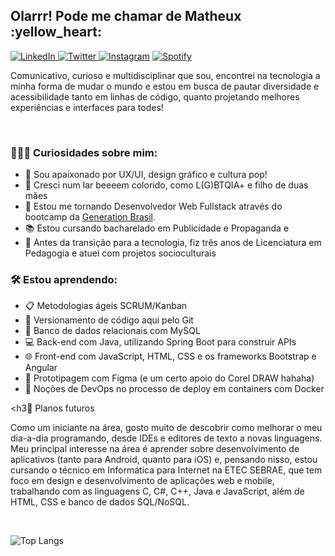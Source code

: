 <h2> Olarrr! Pode me chamar de Matheux :yellow_heart: </h2>

<a href="https://www.linkedin.com/in/matheuxmuller/" target="_blank"><img src="https://img.shields.io/badge/LinkedIn-%230077B5.svg?&style=flat-square&logo=linkedin&logoColor=white" alt="LinkedIn"> </a>
<a href="https://twitter.com/matheuxmuller" target="_blank"><img src="https://img.shields.io/badge/-Twitter-1da1f2?style=flat-square&labelColor=1da1f2&logo=twitter&logoColor=white" alt="Twitter"> </a>
<a href="https://www.instagram.com/matheuxmuller/" target="_blank"><img src="https://img.shields.io/badge/Instagram-%23E4405F.svg?&style=flat-square&logo=instagram&logoColor=white" alt="Instagram" ></a>
<a href="https://open.spotify.com/user/1g0xg7pfxk1kaspgr1nwbknxr?si=W3W9xfBlRZiC5nq0Tivj6w" target="_blank"><img src="https://img.shields.io/badge/-Spotify-00FF7F?style=flat-square&labelColor=00FF7F&logo=spotify&logoColor=white" alt="Spotify"> </a>


<p> Comunicativo, curioso e multidisciplinar que sou, encontrei na tecnologia a minha forma de mudar o mundo e estou em busca de pautar diversidade e acessibilidade tanto em linhas de código, quanto projetando melhores experiências e interfaces para todes! </p>
<br>

<h3>👨🏻‍💻 Curiosidades sobre mim: </h3>

- :dart: Sou apaixonado por UX/UI, design gráfico e cultura pop!
- :rainbow: Cresci num lar beeeem colorido, como L(G)BTQIA+ e filho de duas mães
- :seedling: Estou me tornando Desenvolvedor Web Fullstack através do bootcamp da [Generation Brasil](https://github.com/ari-hacks).
- :books: Estou cursando bacharelado em Publicidade e Propaganda e 
- :memo: Antes da transição para a tecnologia, fiz três anos de Licenciatura em Pedagogia e atuei com projetos socioculturais

<h3>🛠 Estou aprendendo: </h3>

- :clipboard: Metodologias ágeis SCRUM/Kanban
- :mag_right: Versionamento de código aqui pelo Git
- :floppy_disk: Banco de dados relacionais com MySQL
- :computer: Back-end com Java, utilizando Spring Boot para construir APIs
- :globe_with_meridians: Front-end com JavaScript, HTML, CSS e os frameworks Bootstrap e Angular
- :art: Prototipagem com Figma (e um certo apoio do Corel DRAW hahaha)
- :whale: Noções de DevOps no processo de deploy em containers com Docker

<h3:iphone: Planos futuros </h3>

<p> Como um iniciante na área, gosto muito de descobrir como melhorar o meu dia-a-dia programando, desde IDEs e editores de texto a novas linguagens. Meu principal interesse na área é aprender sobre desenvolvimento de aplicativos (tanto para Android, quanto para iOS) e, pensando nisso, estou cursando o técnico em Informática para Internet na ETEC SEBRAE, que tem foco em design e desenvolvimento de aplicações web e mobile, trabalhando com as linguagens C, C#, C++, Java e JavaScript, além de HTML, CSS e banco de dados SQL/NoSQL. <p>
 
<br>

![Top Langs](https://github-readme-stats.vercel.app/api/top-langs/?username=matheuxmuller&layout=compact&theme=buefy)
